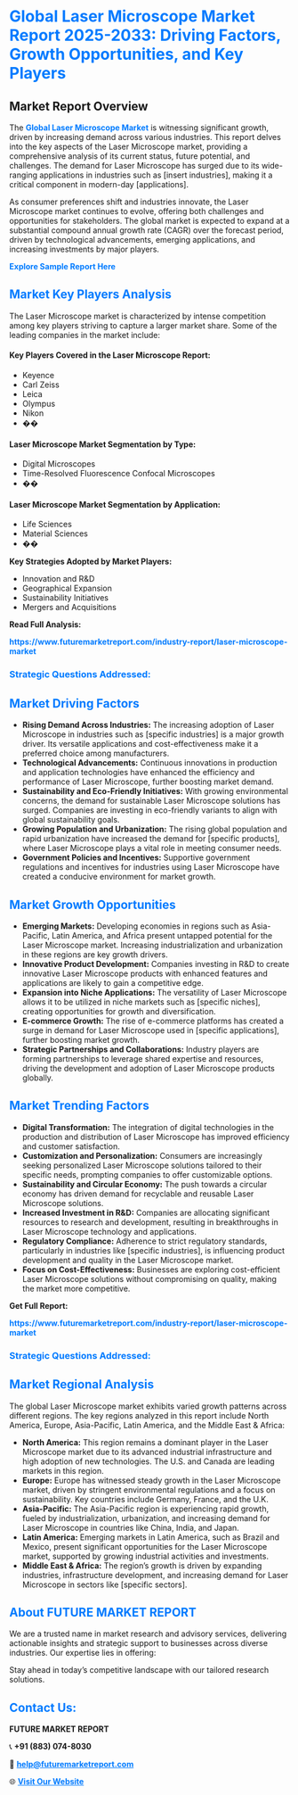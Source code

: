<h1 style="color: #007BFF;">Global Laser Microscope Market Report 2025-2033: Driving Factors, Growth Opportunities, and Key Players</h1>

<section id="overview">
<h2>Market Report Overview</h2>
<p>The <a href="https://www.futuremarketreport.com/industry-report/laser-microscope-market" style="color: #007BFF; text-decoration: none;"><strong>Global Laser Microscope Market</strong></a> is witnessing significant growth, driven by increasing demand across various industries. This report delves into the key aspects of the Laser Microscope market, providing a comprehensive analysis of its current status, future potential, and challenges. The demand for Laser Microscope has surged due to its wide-ranging applications in industries such as [insert industries], making it a critical component in modern-day [applications].</p>
<p>As consumer preferences shift and industries innovate, the Laser Microscope market continues to evolve, offering both challenges and opportunities for stakeholders. The global market is expected to expand at a substantial compound annual growth rate (CAGR) over the forecast period, driven by technological advancements, emerging applications, and increasing investments by major players.</p>
</section>

<section id="overview">
<p><a href="https://www.futuremarketreport.com/request-sample/reportId=113532" style="color: #007BFF; text-decoration: none;"><strong>Explore Sample Report Here</strong></a></p>
</section>

<section id="key-players">
<h2 style="color: #007BFF;">Market Key Players Analysis</h2>
<p>The Laser Microscope market is characterized by intense competition among key players striving to capture a larger market share. Some of the leading companies in the market include:</p>
<h4>Key Players Covered in the Laser Microscope Report:</h4>
<ul><li>Keyence</li><li>Carl Zeiss</li><li>Leica</li><li>Olympus</li><li>Nikon</li><li>��</li></ul>
<h4>Laser Microscope Market Segmentation by Type:</h4>
<ul><li>Digital Microscopes</li><li>Time-Resolved Fluorescence Confocal Microscopes</li><li>��</li></ul>

<h4>Laser Microscope Market Segmentation by Application:</h4>
<ul><li>Life Sciences</li><li>Material Sciences</li><li>��</li></ul>
<p><strong>Key Strategies Adopted by Market Players:</strong></p>
<ul>
<li>Innovation and R&D</li>
<li>Geographical Expansion</li>
<li>Sustainability Initiatives</li>
<li>Mergers and Acquisitions</li>
</ul>
</section>

<section>
<p><strong>Read Full Analysis: </strong></p><a href="https://www.futuremarketreport.com/industry-report/laser-microscope-market" style="color: #007BFF; text-decoration: none;"><strong>https://www.futuremarketreport.com/industry-report/laser-microscope-market</strong></a>
<h3 style="color: #007BFF;">Strategic Questions Addressed:</h3>
</section>

<section id="driving-factors">
<h2 style="color: #007BFF;">Market Driving Factors</h2>
<ul>
<li><strong>Rising Demand Across Industries:</strong> The increasing adoption of Laser Microscope in industries such as [specific industries] is a major growth driver. Its versatile applications and cost-effectiveness make it a preferred choice among manufacturers.</li>
<li><strong>Technological Advancements:</strong> Continuous innovations in production and application technologies have enhanced the efficiency and performance of Laser Microscope, further boosting market demand.</li>
<li><strong>Sustainability and Eco-Friendly Initiatives:</strong> With growing environmental concerns, the demand for sustainable Laser Microscope solutions has surged. Companies are investing in eco-friendly variants to align with global sustainability goals.</li>
<li><strong>Growing Population and Urbanization:</strong> The rising global population and rapid urbanization have increased the demand for [specific products], where Laser Microscope plays a vital role in meeting consumer needs.</li>
<li><strong>Government Policies and Incentives:</strong> Supportive government regulations and incentives for industries using Laser Microscope have created a conducive environment for market growth.</li>
</ul>
</section>

<section id="growth-opportunities">
<h2 style="color: #007BFF;">Market Growth Opportunities</h2>
<ul>
<li><strong>Emerging Markets:</strong> Developing economies in regions such as Asia-Pacific, Latin America, and Africa present untapped potential for the Laser Microscope market. Increasing industrialization and urbanization in these regions are key growth drivers.</li>
<li><strong>Innovative Product Development:</strong> Companies investing in R&D to create innovative Laser Microscope products with enhanced features and applications are likely to gain a competitive edge.</li>
<li><strong>Expansion into Niche Applications:</strong> The versatility of Laser Microscope allows it to be utilized in niche markets such as [specific niches], creating opportunities for growth and diversification.</li>
<li><strong>E-commerce Growth:</strong> The rise of e-commerce platforms has created a surge in demand for Laser Microscope used in [specific applications], further boosting market growth.</li>
<li><strong>Strategic Partnerships and Collaborations:</strong> Industry players are forming partnerships to leverage shared expertise and resources, driving the development and adoption of Laser Microscope products globally.</li>
</ul>
</section>

<section id="trending-factors">
<h2 style="color: #007BFF;">Market Trending Factors</h2>
<ul>
<li><strong>Digital Transformation:</strong> The integration of digital technologies in the production and distribution of Laser Microscope has improved efficiency and customer satisfaction.</li>
<li><strong>Customization and Personalization:</strong> Consumers are increasingly seeking personalized Laser Microscope solutions tailored to their specific needs, prompting companies to offer customizable options.</li>
<li><strong>Sustainability and Circular Economy:</strong> The push towards a circular economy has driven demand for recyclable and reusable Laser Microscope solutions.</li>
<li><strong>Increased Investment in R&D:</strong> Companies are allocating significant resources to research and development, resulting in breakthroughs in Laser Microscope technology and applications.</li>
<li><strong>Regulatory Compliance:</strong> Adherence to strict regulatory standards, particularly in industries like [specific industries], is influencing product development and quality in the Laser Microscope market.</li>
<li><strong>Focus on Cost-Effectiveness:</strong> Businesses are exploring cost-efficient Laser Microscope solutions without compromising on quality, making the market more competitive.</li>
</ul>
</section>

<section>
<p><strong>Get Full Report: </strong></p><a href="https://www.futuremarketreport.com/industry-report/laser-microscope-market" style="color: #007BFF; text-decoration: none;"><strong>https://www.futuremarketreport.com/industry-report/laser-microscope-market</strong></a>
<h3 style="color: #007BFF;">Strategic Questions Addressed:</h3>
</section>


<section id="regional-analysis">
<h2 style="color: #007BFF;">Market Regional Analysis</h2>
<p>The global Laser Microscope market exhibits varied growth patterns across different regions. The key regions analyzed in this report include North America, Europe, Asia-Pacific, Latin America, and the Middle East & Africa:</p>
<ul>
<li><strong>North America:</strong> This region remains a dominant player in the Laser Microscope market due to its advanced industrial infrastructure and high adoption of new technologies. The U.S. and Canada are leading markets in this region.</li>
<li><strong>Europe:</strong> Europe has witnessed steady growth in the Laser Microscope market, driven by stringent environmental regulations and a focus on sustainability. Key countries include Germany, France, and the U.K.</li>
<li><strong>Asia-Pacific:</strong> The Asia-Pacific region is experiencing rapid growth, fueled by industrialization, urbanization, and increasing demand for Laser Microscope in countries like China, India, and Japan.</li>
<li><strong>Latin America:</strong> Emerging markets in Latin America, such as Brazil and Mexico, present significant opportunities for the Laser Microscope market, supported by growing industrial activities and investments.</li>
<li><strong>Middle East & Africa:</strong> The region’s growth is driven by expanding industries, infrastructure development, and increasing demand for Laser Microscope in sectors like [specific sectors].</li>
</ul>
</section>

<footer>
<h2 style="color: #007BFF;">About FUTURE MARKET REPORT</h2>
<p>We are a trusted name in market research and advisory services, delivering actionable insights and strategic support to businesses across diverse industries. Our expertise lies in offering:</p>

<p>Stay ahead in today’s competitive landscape with our tailored research solutions.</p>

<h2 style="color: #007BFF;">Contact Us:</h2>
<p><strong>FUTURE MARKET REPORT</strong></p>
<p>📞 <strong>+91 (883) 074-8030</strong></p>
<p>📧 <strong><a href="mailto:help@futuremarketreport.com" style="color: #007BFF;">help@futuremarketreport.com</a></strong></p>
<p>🌐 <strong><a href="https://www.futuremarketreport.com/" style="color: #007BFF;">Visit Our Website</a></strong></p>
</footer>